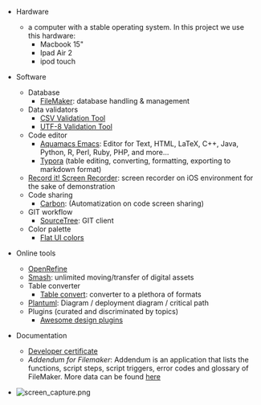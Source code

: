 * Hardware
    - a computer with a stable operating system. In this project we use this hardware:
        - Macbook 15"
        - Ipad Air 2
        - ipod touch
        
* Software
    * Database
        - [FileMaker](https://www.filemaker.com/): database handling & management
    * Data validators
        - [CSV Validation Tool](https://github.com/digital-preservation/csv-validator)
        - [UTF-8 Validation Tool](https://github.com/digital-preservation/utf8-validator)
    * Code editor
        - [Aquamacs Emacs](http://aquamacs.org/download-release.shtml): Editor for Text, HTML, LaTeX, C++, Java, Python, R, Perl, Ruby, PHP, and more...
        - [Typora](https://typora.io/) (table editing, converting, formatting, exporting to markdown format)
    - [Record it! Screen Recorder](https://apps.apple.com/co/app/record-it-screen-recorder/id1245356545): screen recorder on iOS environment for the sake of demonstration
    * Code sharing
        - [Carbon](https://carbon.now.sh/): (Automatization on code screen sharing)
    - GIT workflow
        - [SourceTree](https://www.sourcetreeapp.com/): GIT client
    - Color palette
        - [Flat UI colors](https://flatuicolors.com/)

* Online tools
    - [OpenRefine](http://openrefine.org/)
    - [Smash](https://www.fromsmash.com/): unlimited moving/transfer of digital assets
    - Table converter
        - [Table convert](https://tableconvert.com/): converter to a plethora of formats
    - [Plantuml](http://www.plantuml.com/plantuml/uml/):  Diagram / deployment diagram / critical path
    - Plugins (curated and discriminated by topics)
        - [Awesome design plugins](https://flawlessapp.io/designplugins)
    
* Documentation
     - [Developer certificate](https://developercertificate.org/)
     - *Addendum for Filemaker*: Addendum is an application that lists the functions, script steps, script triggers, error codes and glossary of FileMaker. More data can be found [here](https://apps.apple.com/es/app/addendum-for-filemaker/id1076169380)
* ![screen_capture.png](https://bitbucket.org/repo/nk7jA86/images/3140685935-626x0w.png)

     